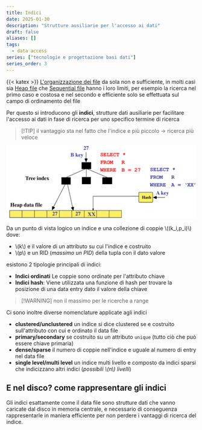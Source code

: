 ```yaml
---
title: Indici
date: 2025-01-30
description: "Strutture ausiliarie per l'accesso ai dati"
draft: false
aliases: []
tags:
  - data access
series: ["tecnologie e progettazione basi dati"]
series_order: 3
---
```


{{< katex >}}
[L'organizzazione dei file](/tecnologie_basi_dati/gestione_disco#organizzazione-dei-file) da sola non e sufficiente, in molti casi sia [Heap file](/tecnologie_basi_dati/gestione_disco#heap-file) che [Sequential file](/tecnologie_basi_dati//gestione_disco#sequential-file) hanno i loro limiti, per esempio la ricerca nel primo caso e costosa e nel secondo e efficiente solo se effettuata sul campo di ordinamento del file

Per questo si introducono gli **indici**, strutture dati ausiliarie per facilitare l'accesso ai dati in fase di ricerca per uno specifico termine di ricerca

>[!TIP] il vantaggio sta nel fatto che l'indice e più piccolo -> ricerca più veloce

![](struttura_indice.png)

Da un punto di vista logico un indice e una collezione di coppie \\((k_i,p_i)\\) dove:
- \\(k\\) e il valore di un attributo su cui l'indice e costruito
- \\(p\\) e un RID (*massimo un PID*)  della tupla con il dato valore

esistono 2 tipologie principali di indici:

- **Indici ordinati** Le coppie sono ordinate per l'attributo chiave
- **Indici hash**: Viene utilizzata una funzione di hash per trovare la posizione di una data entry dato il valore della chiave
>[!WARNING] non il massimo per le ricerche a range

Ci sono inoltre diverse nomenclature applicate agli indici

- **clustered/unclustered** un indice si dice clustered se e costruito sull'attributo con cui e ordinato il data file
- **primary/secondary** se costruito su un attributo `unique` (tutto ciò che può essere chiave primaria)
- **dense/sparse** il numero di coppie nell'indice e uguale al numero di entry nel data file
- **single level/multi level** un indice multi livello e composto da indici sparsi che indicizzano altri indici (*possibili \\(n\\) livelli*)

## E nel disco? come rappresentare gli indici

Gli indici esattamente come il data file sono strutture dati che vanno caricate dal disco in memoria centrale, e necessario di conseguenza rappresentarle in maniera efficiente per non perdere i vantaggi di ricerca del indice.
